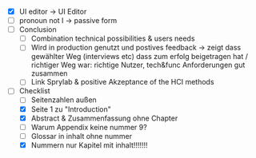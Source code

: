 - [x] UI editor -> UI Editor
- [ ] pronoun not I -> passive form
- [ ] Conclusion
	- [ ] Combination technical possibilities & users needs
	- [ ] Wird in production genutzt und postives feedback -> zeigt dass gewählter Weg (interviews etc) dass zum erfolg beigetragen hat / richtiger Weg war: richtige Nutzer, tech&func Anforderungen gut zusammen
	- [ ] Link Sprylab & positive Akzeptance of the HCI methods
- [ ] Checklist 
	- [ ] Seitenzahlen außen
	- [x] Seite 1 zu "Introduction"
	- [x] Abstract & Zusammenfassung ohne Chapter
	- [ ] Warum Appendix keine nummer 9?
	- [ ] Glossar in inhalt ohne nummer
	- [x] Nummern nur Kapitel mit inhalt!!!!!!!